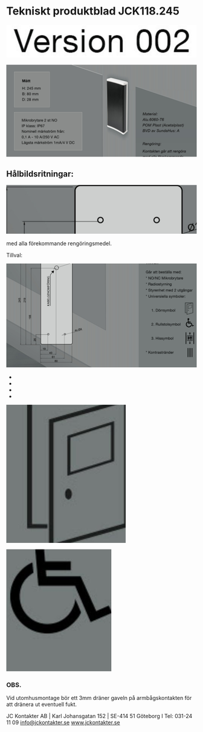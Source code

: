 # Tekniskt produktblad JCK118.245

![](images/_page_0_Picture_1.jpeg)

![](images/_page_0_Picture_2.jpeg)

## Hålbildsritningar:

![](images/_page_0_Figure_5.jpeg)

med alla förekommande rengöringsmedel.

Tillval:

![](images/_page_0_Figure_10.jpeg)

- 
- 
- 
- 

![](images/_page_0_Picture_18.jpeg)

![](images/_page_0_Picture_20.jpeg)

### OBS.

Vid utomhusmontage bör ett 3mm dräner gaveln på armbågskontakten för att dränera ut eventuell fukt.

JC Kontakter AB | Karl Johansgatan 152 | SE-414 51 Göteborg I Tel: 031-24 11 09 info@jckontakter.se www.jckontakter.se